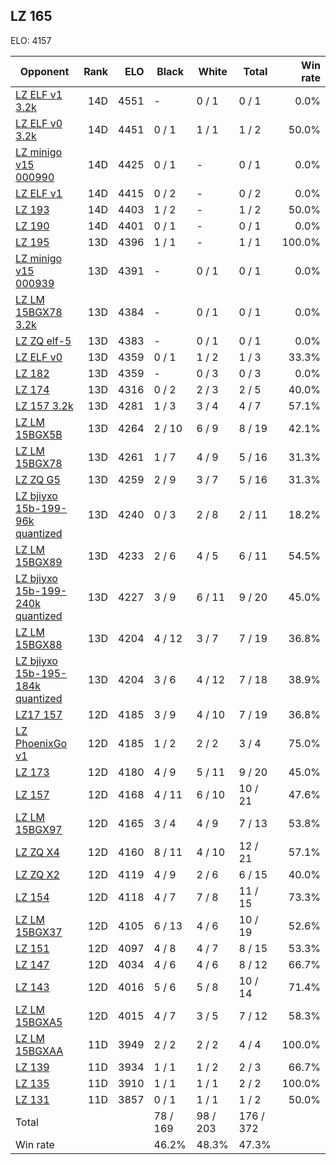 ## LZ 165 ##

ELO: 4157

Opponent | Rank | ELO | Black | White | Total | Win rate
---------|-----:|----:|-------|-------|-------|-------:
[LZ ELF v1 3.2k](LZ%20ELF%20v1%203.2k.md) | 14D | 4551 | - | 0 / 1 | 0 / 1 | 0.0%
[LZ ELF v0 3.2k](LZ%20ELF%20v0%203.2k.md) | 14D | 4451 | 0 / 1 | 1 / 1 | 1 / 2 | 50.0%
[LZ minigo v15 000990](LZ%20minigo%20v15%20000990.md) | 14D | 4425 | 0 / 1 | - | 0 / 1 | 0.0%
[LZ ELF v1](LZ%20ELF%20v1.md) | 14D | 4415 | 0 / 2 | - | 0 / 2 | 0.0%
[LZ 193](LZ%20193.md) | 14D | 4403 | 1 / 2 | - | 1 / 2 | 50.0%
[LZ 190](LZ%20190.md) | 14D | 4401 | 0 / 1 | - | 0 / 1 | 0.0%
[LZ 195](LZ%20195.md) | 13D | 4396 | 1 / 1 | - | 1 / 1 | 100.0%
[LZ minigo v15 000939](LZ%20minigo%20v15%20000939.md) | 13D | 4391 | - | 0 / 1 | 0 / 1 | 0.0%
[LZ LM 15BGX78 3.2k](LZ%20LM%2015BGX78%203.2k.md) | 13D | 4384 | - | 0 / 1 | 0 / 1 | 0.0%
[LZ ZQ elf-5](LZ%20ZQ%20elf-5.md) | 13D | 4383 | - | 0 / 1 | 0 / 1 | 0.0%
[LZ ELF v0](LZ%20ELF%20v0.md) | 13D | 4359 | 0 / 1 | 1 / 2 | 1 / 3 | 33.3%
[LZ 182](LZ%20182.md) | 13D | 4359 | - | 0 / 3 | 0 / 3 | 0.0%
[LZ 174](LZ%20174.md) | 13D | 4316 | 0 / 2 | 2 / 3 | 2 / 5 | 40.0%
[LZ 157 3.2k](LZ%20157%203.2k.md) | 13D | 4281 | 1 / 3 | 3 / 4 | 4 / 7 | 57.1%
[LZ LM 15BGX5B](LZ%20LM%2015BGX5B.md) | 13D | 4264 | 2 / 10 | 6 / 9 | 8 / 19 | 42.1%
[LZ LM 15BGX78](LZ%20LM%2015BGX78.md) | 13D | 4261 | 1 / 7 | 4 / 9 | 5 / 16 | 31.3%
[LZ ZQ G5](LZ%20ZQ%20G5.md) | 13D | 4259 | 2 / 9 | 3 / 7 | 5 / 16 | 31.3%
[LZ bjiyxo 15b-199-96k quantized](LZ%20bjiyxo%2015b-199-96k%20quantized.md) | 13D | 4240 | 0 / 3 | 2 / 8 | 2 / 11 | 18.2%
[LZ LM 15BGX89](LZ%20LM%2015BGX89.md) | 13D | 4233 | 2 / 6 | 4 / 5 | 6 / 11 | 54.5%
[LZ bjiyxo 15b-199-240k quantized](LZ%20bjiyxo%2015b-199-240k%20quantized.md) | 13D | 4227 | 3 / 9 | 6 / 11 | 9 / 20 | 45.0%
[LZ LM 15BGX88](LZ%20LM%2015BGX88.md) | 13D | 4204 | 4 / 12 | 3 / 7 | 7 / 19 | 36.8%
[LZ bjiyxo 15b-195-184k quantized](LZ%20bjiyxo%2015b-195-184k%20quantized.md) | 13D | 4204 | 3 / 6 | 4 / 12 | 7 / 18 | 38.9%
[LZ17 157](LZ17%20157.md) | 12D | 4185 | 3 / 9 | 4 / 10 | 7 / 19 | 36.8%
[LZ PhoenixGo v1](LZ%20PhoenixGo%20v1.md) | 12D | 4185 | 1 / 2 | 2 / 2 | 3 / 4 | 75.0%
[LZ 173](LZ%20173.md) | 12D | 4180 | 4 / 9 | 5 / 11 | 9 / 20 | 45.0%
[LZ 157](LZ%20157.md) | 12D | 4168 | 4 / 11 | 6 / 10 | 10 / 21 | 47.6%
[LZ LM 15BGX97](LZ%20LM%2015BGX97.md) | 12D | 4165 | 3 / 4 | 4 / 9 | 7 / 13 | 53.8%
[LZ ZQ X4](LZ%20ZQ%20X4.md) | 12D | 4160 | 8 / 11 | 4 / 10 | 12 / 21 | 57.1%
[LZ ZQ X2](LZ%20ZQ%20X2.md) | 12D | 4119 | 4 / 9 | 2 / 6 | 6 / 15 | 40.0%
[LZ 154](LZ%20154.md) | 12D | 4118 | 4 / 7 | 7 / 8 | 11 / 15 | 73.3%
[LZ LM 15BGX37](LZ%20LM%2015BGX37.md) | 12D | 4105 | 6 / 13 | 4 / 6 | 10 / 19 | 52.6%
[LZ 151](LZ%20151.md) | 12D | 4097 | 4 / 8 | 4 / 7 | 8 / 15 | 53.3%
[LZ 147](LZ%20147.md) | 12D | 4034 | 4 / 6 | 4 / 6 | 8 / 12 | 66.7%
[LZ 143](LZ%20143.md) | 12D | 4016 | 5 / 6 | 5 / 8 | 10 / 14 | 71.4%
[LZ LM 15BGXA5](LZ%20LM%2015BGXA5.md) | 12D | 4015 | 4 / 7 | 3 / 5 | 7 / 12 | 58.3%
[LZ LM 15BGXAA](LZ%20LM%2015BGXAA.md) | 11D | 3949 | 2 / 2 | 2 / 2 | 4 / 4 | 100.0%
[LZ 139](LZ%20139.md) | 11D | 3934 | 1 / 1 | 1 / 2 | 2 / 3 | 66.7%
[LZ 135](LZ%20135.md) | 11D | 3910 | 1 / 1 | 1 / 1 | 2 / 2 | 100.0%
[LZ 131](LZ%20131.md) | 11D | 3857 | 0 / 1 | 1 / 1 | 1 / 2 | 50.0%
Total | | | 78 / 169 | 98 / 203 | 176 / 372 | 
Win rate| | | 46.2% | 48.3% | 47.3% | 
